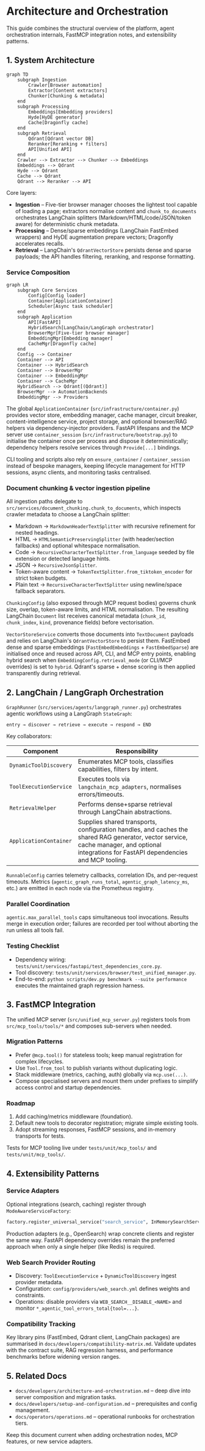# Architecture and Orchestration

This guide combines the structural overview of the platform, agent orchestration
internals, FastMCP integration notes, and extensibility patterns.

## 1. System Architecture

```mermaid
graph TD
    subgraph Ingestion
        Crawler[Browser automation]
        Extractor[Content extractors]
        Chunker[Chunking & metadata]
    end
    subgraph Processing
        Embeddings[Embedding providers]
        Hyde[HyDE generator]
        Cache[Dragonfly cache]
    end
    subgraph Retrieval
        Qdrant[Qdrant vector DB]
        Reranker[Reranking + filters]
        API[Unified API]
    end
    Crawler --> Extractor --> Chunker --> Embeddings
    Embeddings --> Qdrant
    Hyde --> Qdrant
    Cache --> Qdrant
    Qdrant --> Reranker --> API
```

Core layers:

- **Ingestion** – Five-tier browser manager chooses the lightest tool capable of
  loading a page; extractors normalise content and `chunk_to_documents`
  orchestrates LangChain splitters (Markdown/HTML/code/JSON/token aware) for
  deterministic chunk metadata.
- **Processing** – Dense/sparse embeddings (LangChain FastEmbed wrappers) and HyDE
  augmentation prepare vectors; Dragonfly accelerates recalls.
- **Retrieval** – LangChain's `QdrantVectorStore` persists dense and sparse
  payloads; the API handles filtering, reranking, and response formatting.

### Service Composition

```mermaid
graph LR
    subgraph Core Services
        Config[Config loader]
        Container[ApplicationContainer]
        Scheduler[Async task scheduler]
    end
    subgraph Application
        API[FastAPI]
        HybridSearch[LangChain/LangGraph orchestrator]
        BrowserMgr[Five-tier browser manager]
        EmbeddingMgr[Embedding manager]
        CacheMgr[Dragonfly cache]
    end
    Config --> Container
    Container --> API
    Container --> HybridSearch
    Container --> BrowserMgr
    Container --> EmbeddingMgr
    Container --> CacheMgr
    HybridSearch --> Qdrant[(Qdrant)]
    BrowserMgr --> AutomationBackends
    EmbeddingMgr --> Providers
```

The global `ApplicationContainer` (`src/infrastructure/container.py`) provides
vector store, embedding manager, cache manager, circuit breaker,
content-intelligence service, project storage, and optional browser/RAG helpers
via dependency-injector providers. FastAPI lifespans and the MCP server use
`container_session` (`src/infrastructure/bootstrap.py`) to initialise the
container once per process and dispose it deterministically; dependency helpers
resolve services through `Provide[...]` bindings.

CLI tooling and scripts also rely on `ensure_container` / `container_session`
instead of bespoke managers, keeping lifecycle management for HTTP sessions,
async clients, and monitoring tasks centralised.

### Document chunking & vector ingestion pipeline

All ingestion paths delegate to
`src/services/document_chunking.chunk_to_documents`, which inspects crawler
metadata to choose a LangChain splitter:

- Markdown → `MarkdownHeaderTextSplitter` with recursive refinement for nested
  headings.
- HTML → `HTMLSemanticPreservingSplitter` (with header/section fallbacks) and
  optional whitespace normalisation.
- Code → `RecursiveCharacterTextSplitter.from_language` seeded by file
  extension or detected language hints.
- JSON → `RecursiveJsonSplitter`.
- Token-aware content → `TokenTextSplitter.from_tiktoken_encoder` for strict
  token budgets.
- Plain text → `RecursiveCharacterTextSplitter` using newline/space fallback
  separators.

`ChunkingConfig` (also exposed through MCP request bodies) governs chunk size,
overlap, token-aware limits, and HTML normalisation. The resulting LangChain
`Document` list receives canonical metadata (`chunk_id`, `chunk_index`,
`kind`, provenance fields) before vectorisation.

`VectorStoreService` converts those documents into `TextDocument` payloads and
relies on LangChain's `QdrantVectorStore` to persist them. FastEmbed dense and
sparse embeddings (`FastEmbedEmbeddings` + `FastEmbedSparse`) are initialised
once and reused across API, CLI, and MCP entry points, enabling hybrid search
when `EmbeddingConfig.retrieval_mode` (or CLI/MCP overrides) is set to
`hybrid`. Qdrant's sparse + dense scoring is then applied transparently during
retrieval.

## 2. LangChain / LangGraph Orchestration

`GraphRunner` (`src/services/agents/langgraph_runner.py`) orchestrates agentic
workflows using a LangGraph `StateGraph`:

```
entry → discover → retrieve → execute → respond → END
```

Key collaborators:

| Component | Responsibility |
| --- | --- |
| `DynamicToolDiscovery` | Enumerates MCP tools, classifies capabilities, filters by intent. |
| `ToolExecutionService` | Executes tools via `langchain_mcp_adapters`, normalises errors/timeouts. |
| `RetrievalHelper` | Performs dense+sparse retrieval through LangChain abstractions. |
| `ApplicationContainer` | Supplies shared transports, configuration handles, and caches the shared RAG generator, vector service, cache manager, and optional integrations for FastAPI dependencies and MCP tooling. |

`RunnableConfig` carries telemetry callbacks, correlation IDs, and per-request
timeouts. Metrics (`agentic_graph_runs_total`, `agentic_graph_latency_ms`, etc.)
are emitted in each node via the Prometheus registry.

### Parallel Coordination

`agentic.max_parallel_tools` caps simultaneous tool invocations. Results merge in
execution order; failures are recorded per tool without aborting the run unless
all tools fail.

### Testing Checklist

- Dependency wiring: `tests/unit/services/fastapi/test_dependencies_core.py`.
- Tool discovery: `tests/unit/services/browser/test_unified_manager.py`.
- End-to-end: `python scripts/dev.py benchmark --suite performance` executes the maintained graph regression harness.

## 3. FastMCP Integration

The unified MCP server (`src/unified_mcp_server.py`) registers tools from
`src/mcp_tools/tools/*` and composes sub-servers when needed.

### Migration Patterns

- Prefer `@mcp.tool()` for stateless tools; keep manual registration for complex
  lifecycles.
- Use `Tool.from_tool` to publish variants without duplicating logic.
- Stack middleware (metrics, caching, auth) globally via `mcp.use(...)`.
- Compose specialised servers and mount them under prefixes to simplify access
  control and startup dependencies.

### Roadmap

1. Add caching/metrics middleware (foundation).
2. Default new tools to decorator registration; migrate simple existing tools.
3. Adopt streaming responses, FastMCP sessions, and in-memory transports for
   tests.

Tests for MCP tooling live under `tests/unit/mcp_tools/` and
`tests/unit/mcp_tools/`.

## 4. Extensibility Patterns

### Service Adapters

Optional integrations (search, caching) register through
`ModeAwareServiceFactory`:

```python
factory.register_universal_service("search_service", InMemorySearchService)
```

Production adapters (e.g., OpenSearch) wrap concrete clients and register the
same way. FastAPI dependency overrides remain the preferred approach when only a
single helper (like Redis) is required.

### Web Search Provider Routing

- Discovery: `ToolExecutionService` + `DynamicToolDiscovery` ingest provider
  metadata.
- Configuration: `config/providers/web_search.yml` defines weights and
  constraints.
- Operations: disable providers via `WEB_SEARCH__DISABLE_<NAME>` and monitor
  `*_agentic_tool_errors_total{tool=...}`.

### Compatibility Tracking

Key library pins (FastEmbed, Qdrant client, LangChain packages) are summarised in
`docs/developers/compatibility-matrix.md`. Validate updates with the contract
suite, RAG regression harness, and performance benchmarks before widening
version ranges.

## 5. Related Docs

- `docs/developers/architecture-and-orchestration.md` – deep dive into server composition and
  migration tasks.
- `docs/developers/setup-and-configuration.md` – prerequisites and config
  management.
- `docs/operators/operations.md` – operational runbooks for orchestration tiers.

Keep this document current when adding orchestration nodes, MCP features, or new
service adapters.
